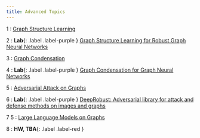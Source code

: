 ```yaml
---
title: Advanced Topics
---
```


1
: [Graph Structure Learning](https://paperswithcode.com/task/graph-structure-learning)

2
: **Lab**{: .label .label-purple }  [Graph Structure Learning for Robust Graph Neural Networks](https://github.com/ChandlerBang/Pro-GNN)

3
: [Graph Condensation](https://paperswithcode.com/paper/graph-condensation-for-graph-neural-networks-1)

4
: **Lab**{: .label .label-purple }  [Graph Condensation for Graph Neural Networks](https://github.com/ChandlerBang/GCond)

5
: [Adversarial Attack on Graphs](https://paperswithcode.com/paper/adversarial-attack-on-graph-structured-data)

6
: **Lab**{: .label .label-purple }  [DeepRobust: Adversarial library for attack and defense methods on images and graphs](https://github.com/DSE-MSU/DeepRobust)

7
5
: [Large Language Models on Graphs](https://arxiv.org/abs/2307.03393)

8
: **HW, TBA**{: .label .label-red }
